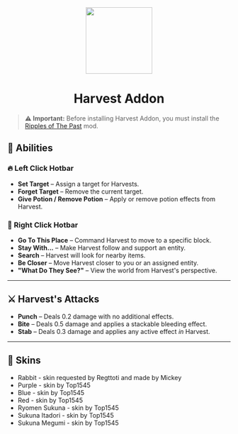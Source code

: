 <div align="center">
  <img src="https://cdn.modrinth.com/data/JnDkhJm4/images/33ac5bf923ea7cd52dbcc613e832ad0e19f10ef6.png" width="150">
  <h1>Harvest Addon</h1>
</div>

> **⚠️ Important:** Before installing Harvest Addon, you must install the [Ripples of The Past](https://modrinth.com/mod/ripples-of-the-past) mod.

## 🌟 Abilities
### 🔥 Left Click Hotbar
- **Set Target** – Assign a target for Harvests.
- **Forget Target** – Remove the current target.
- **Give Potion / Remove Potion** – Apply or remove potion effects from Harvest.

### 🎯 Right Click Hotbar
- **Go To This Place** – Command Harvest to move to a specific block.
- **Stay With...** – Make Harvest follow and support an entity.
- **Search** – Harvest will look for nearby items.
- **Be Closer** – Move Harvest closer to you or an assigned entity.
- **"What Do They See?"** – View the world from Harvest's perspective.

---

## ⚔️ Harvest's Attacks
- **Punch** – Deals 0.2 damage with no additional effects.
- **Bite** – Deals 0.5 damage and applies a stackable bleeding effect.
- **Stab** – Deals 0.3 damage and applies any active effect *in* Harvest.

---

## 🧩 Skins
- Rabbit - skin requested by Regttoti and made by Mickey
- Purple - skin by Top1545
- Blue - skin by Top1545
- Red - skin by Top1545
- Ryomen Sukuna - skin by Top1545
- Sukuna Itadori - skin by Top1545
- Sukuna Megumi - skin by Top1545
